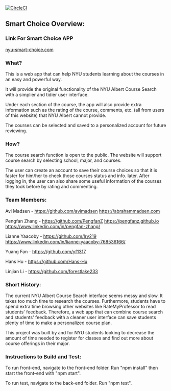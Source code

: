 [![CircleCI](https://circleci.com/gh/software-students-fall2021/project-setup-pengfan-z/tree/master.svg?style=svg)](https://circleci.com/gh/software-students-fall2021/project-setup-pengfan-z/tree/master)

## Smart Choice Overview:

### Link For Smart Choice APP

[nyu-smart-choice.com](nyu-smart-choice.com)

### What?

This is a web app that can help NYU students learning about the courses in an easy and powerful way.

It will provide the original functionality of the NYU Albert Course Search with a simplier and tidier user interface.

Under each section of the course, the app will also provide extra information such as the rating of the course, comments, etc. (all from users of this website) that NYU Albert cannot provide.

The courses can be selected and saved to a personalized account for future reviewing.

### How?

The course search function is open to the public. The website will support course search by selecting school, major, and courses.

The user can create an account to save their course choices so that it is faster for him/her to check those courses status and info. later. After logging in, the user can also share some useful information of the courses they took before by rating and commenting.

### Team Members:

Avi Madsen - https://github.com/avimadsen https://abrahammadsen.com

Pengfan Zhang - https://github.com/PengfanZ https://pengfanz.github.io https://www.linkedin.com/in/pengfan-zhang/

Lianne Yaacoby - https://github.com/lry219 https://www.linkedin.com/in/lianne-yaacoby-768536166/

Yuang Fan - https://github.com/yf1317

Hans Hu - https://github.com/Hans-Hu

Linjian Li - https://github.com/forestlake233

### Short History:

The current NYU Albert Course Search interface seems messy and slow. It takes too much time to research the courses. Furthermore, students have to spend extra time browsing other websites like RateMyProfessor to read students' feedback. Therefore, a web app that can combine course search and students' feedback with a cleaner user interface can save students plenty of time to make a personalized course plan.

This project was built by and for NYU students looking to decrease the amount of time needed to register for classes and find out more about course offerings in their major.

### Instructions to Build and Test:

To run front-end, navigate to the front-end folder. Run "npm install" then start the front-end with "npm start".

To run test, navigate to the back-end folder. Run "npm test".
